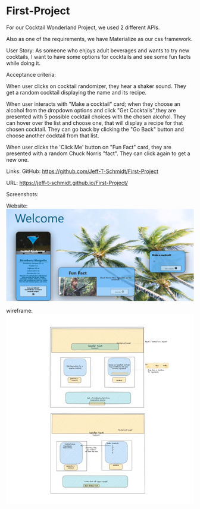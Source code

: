 # First-Project

For our Cocktail Wonderland Project, we used 2 different APIs.

Also as one of the requirements, we have Materialize as our css framework. 

User Story: 
As someone who enjoys adult beverages and wants to try new cocktails, I want to have some options for cocktails and see some fun facts while doing it. 

Acceptance criteria: 

When user clicks on cocktail randomizer, they hear a shaker sound. They get a random cocktail displaying the name and its recipe. 

When user interacts with "Make a cocktail" card; when they choose an alcohol from the dropdown options and click "Get Cocktails",they are presented with 5 possible cocktail choices with the chosen alcohol. They can hover over the list and choose one, that will display a recipe for that chosen cocktail. They can go back by clicking the "Go Back" button and choose another cocktail from that list. 

When user clicks the 'Click Me' button on "Fun Fact" card, they are presented with a random Chuck Norris "fact". They can click again to get a new one.  

Links: 
GitHub: https://github.com/Jeff-T-Schmidt/First-Project

URL: https://jeff-t-schmidt.github.io/First-Project/

Screenshots: 

Website: 
![Getting started](/assets/cocktailWonderland.JPG)



wireframe: 
![Getting started](/assets/wireframe.JPG)





